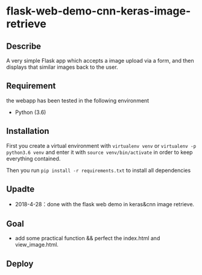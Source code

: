 # flask-web-demo-cnn-keras-image-retrieve

## Describe

A very simple Flask app which accepts a image upload via a form, and then displays that similar images back to the user.

## Requirement

the webapp has been tested in the following environment

* Python (3.6)

## Installation

First you create a virtual environment with `virtualenv venv` or `virtualenv -p python3.6 venv` and enter it with `source venv/bin/activate` in order to keep everything contained. 

Then you run `pip install -r requirements.txt` to install all dependencies

## Upadte

- 2018-4-28：done with the flask web demo in keras&cnn image retrieve.

## Goal

- add some practical function && perfect the index.html and view_image.html.

## Deploy
